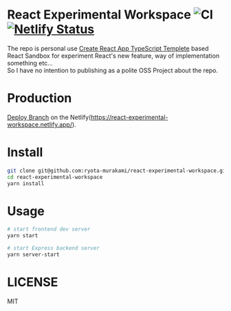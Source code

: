 # React Experimental Workspace ![CI](https://github.com/ryota-murakami/react-experimental-workspace/workflows/CI/badge.svg) [![Netlify Status](https://api.netlify.com/api/v1/badges/21756b33-f1b7-4082-9da0-7aad1f59cc22/deploy-status)](https://app.netlify.com/sites/react-experimental-workspace/deploys)

The repo is personal use [Create React App TypeScript Templete](https://create-react-app.dev/docs/getting-started#creating-a-typescript-app) based React Sandbox for experiment React's new feature, way of implementation something etc...  
So I have no intention to publishing as a polite OSS Project about the repo.  

# Production
[Deploy Branch](https://github.com/ryota-murakami/react-experimental-workspace/tree/deploy) on the Netlify(https://react-experimental-workspace.netlify.app/).


# Install

```bash
git clone git@github.com:ryota-murakami/react-experimental-workspace.git
cd react-experimental-workspace
yarn install
```

# Usage

```bash
# start frontend dev server
yarn start

# start Express backend server
yarn server-start
```

# LICENSE

MIT
